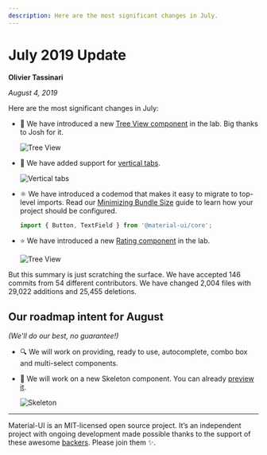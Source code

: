 ```yaml
---
description: Here are the most significant changes in July.
---
```


# July 2019 Update

**Olivier Tassinari**

*August 4, 2019*

Here are the most significant changes in July:

- 🌳 We have introduced a new [Tree View component](/components/tree-view/) in the lab. Big thanks to Josh for it.

  ![Tree View](/static/blog/2019-july-update/tree-view.gif)

- 💄 We have added support for [vertical tabs](/components/tabs/#vertical-tabs).

  ![Vertical tabs](/static/blog/2019-july-update/vertical-tabs.png)

- ⚛️ We have introduced a codemod that makes it easy to migrate to top-level imports.
  Read our [Minimizing Bundle Size](/guides/minimizing-bundle-size/) guide to learn how your project should be configured.

  ```js
  import { Button, TextField } from '@material-ui/core';
  ```

- ⭐️ We have introduced a new [Rating component](/components/rating/) in the lab.

  ![Tree View](/static/blog/2019-july-update/rating.png)

But this summary is just scratching the surface. We have accepted 146 commits from 54 different contributors. We have changed 2,004 files with 29,022 additions and 25,455 deletions.

## Our roadmap intent for August

*(We'll do our best, no guarantee!)*

- 🔍 We will work on providing, ready to use, autocomplete, combo box and multi-select components.

- 🦴 We will work on a new Skeleton component. You can already [preview it](https://deploy-preview-16786--material-ui.netlify.com/components/skeleton/).

  ![Skeleton](/static/blog/2019-july-update/skeleton.png)

<hr />

Material-UI is an MIT-licensed open source project. It’s an independent project with ongoing development made possible thanks to the support of these awesome [backers](/discover-more/backers/). Please join them ✨.

